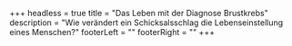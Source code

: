 +++
headless = true
title = "Das Leben mit der Diagnose Brustkrebs"
description = "Wie verändert ein Schicksalsschlag die Lebenseinstellung eines Menschen?"
footerLeft = ""
footerRight = ""
+++
